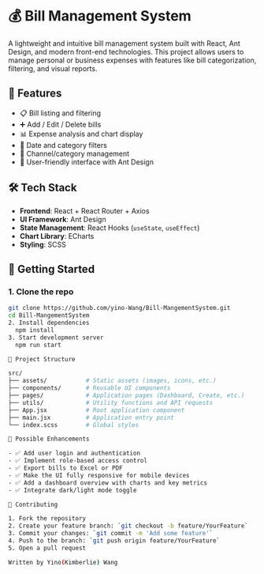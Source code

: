# 💰 Bill Management System

A lightweight and intuitive bill management system built with React, Ant Design, and modern front-end technologies. This project allows users to manage personal or business expenses with features like bill categorization, filtering, and visual reports.

## 📌 Features

- 📋 Bill listing and filtering
- ➕ Add / Edit / Delete bills
- 📊 Expense analysis and chart display
- 📆 Date and category filters
- 📂 Channel/category management
- 🧑 User-friendly interface with Ant Design

## 🛠️ Tech Stack

- **Frontend**: React + React Router + Axios  
- **UI Framework**: Ant Design  
- **State Management**: React Hooks (`useState`, `useEffect`)  
- **Chart Library**: ECharts  
- **Styling**: SCSS  

## 🚀 Getting Started

### 1. Clone the repo

```bash
git clone https://github.com/yino-Wang/Bill-MangementSystem.git
cd Bill-MangementSystem
2. Install dependencies
  npm install
3. Start development server
  npm run start

📁 Project Structure

src/
├── assets/           # Static assets (images, icons, etc.)
├── components/       # Reusable UI components
├── pages/            # Application pages (Dashboard, Create, etc.)
├── utils/            # Utility functions and API requests
├── App.jsx           # Root application component
├── main.jsx          # Application entry point
└── index.scss        # Global styles

🧩 Possible Enhancements

- ✅ Add user login and authentication
- ✅ Implement role-based access control
- ✅ Export bills to Excel or PDF
- ✅ Make the UI fully responsive for mobile devices
- ✅ Add a dashboard overview with charts and key metrics
- ✅ Integrate dark/light mode toggle

🤝 Contributing

1. Fork the repository
2. Create your feature branch: `git checkout -b feature/YourFeature`
3. Commit your changes: `git commit -m 'Add some feature'`
4. Push to the branch: `git push origin feature/YourFeature`
5. Open a pull request

Written by Yino(Kimberlie) Wang

